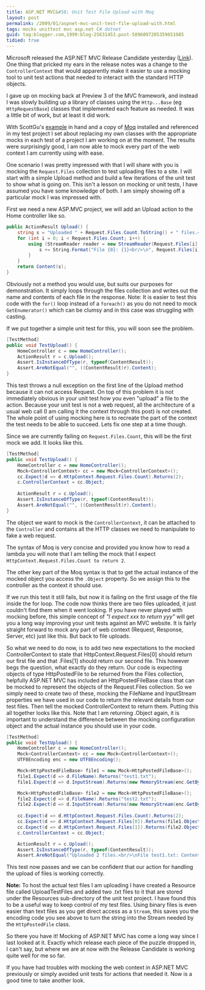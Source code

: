 ```yaml
---
title: ASP.NET MVC&#58; Unit Test File Upload with Moq
layout: post
permalink: /2009/01/aspnet-mvc-unit-test-file-upload-with.html
tags: mocks unittest mvc asp.net C# dotnet
guid: tag:blogger.com,1999:blog-25631453.post-5896097205359651985
tidied: true
---
```


Microsoft released the ASP.NET MVC Release Candidate yesterday ([Link](http://go.microsoft.com/fwlink/?LinkID=140768&clcid=0x409)). One thing that pricked my ears in the release notes was a change to the `ControllerContext` that would apparently make it easier to use a mocking tool to unit test actions that needed to interact with the standard HTTP objects.  
  
I gave up on mocking back at Preview 3 of the MVC framework, and instead I was slowly building up a library of classes using the `Http...Base` (eg `HttpRequestBase`) classes that implemented each feature as needed. It was a little bit of work, but at least it did work.  
  
With ScottGu's [example](http://weblogs.asp.net/scottgu/archive/2009/01/27/asp-net-mvc-1-0-release-candidate-now-available.aspx) in hand and a copy of [Moq](http://code.google.com/p/moq/) installed and referenced in my test project I set about replacing my own classes with the appropriate mocks in each test of a project I am working on at the moment. The results were surprisingly good, I am now able to mock every part of the web context I am currently using with ease.  
  
One scenario I was pretty impressed with that I will share with you is mocking the `Request.Files` collection to test uploading files to a site. I will start with a simple Upload method and build a few iterations of the unit test to show what is going on. This isn't a lesson on mocking or unit tests, I have assumed you have some knowledge of both. I am simply showing off a particular mock I was impressed with.  
  
First we need a new ASP.MVC project, we will add an Upload action to the Home controller like so.  

```csharp
public ActionResult Upload() {
    string s = "Uploaded " + Request.Files.Count.ToString() + " files.<br/>\n";
    for (int i = 0; i < Request.Files.Count; i++) {
        using (StreamReader reader = new StreamReader(Request.Files[i].InputStream)) {
            s += String.Format("File {0}: {1}<br/>\n", Request.Files[i].FileName, reader.ReadToEnd());
        }
    }
    return Content(s);
}
```

Obviously not a method you would use, but suits our purposes for demonstration. It simply loops through the files collection and writes out the name and contents of each file in the response. Note: It is easier to test this code with the `for()` loop instead of a `foreach()` as you do not need to mock `GetEnumerator()` which can be clumsy and in this case was struggling with casting.  

If we put together a simple unit test for this, you will soon see the problem.  


```csharp
[TestMethod]
public void TestUpload() {
    HomeController c = new HomeController();
    ActionResult r = c.Upload();
    Assert.IsInstanceOfType(r, typeof(ContentResult));
    Assert.AreNotEqual("", ((ContentResult)r).Content);                        
}
```

This test throws a null exception on the first line of the Upload method because it can not access Request. On top of this problem it is not immediately obvious in your unit test how you even "upload" a file to the action. Because your unit test is not a web request, all the architecture of a usual web call (I am calling it the context through this post) is not created. The whole point of using mocking here is to recreate the part of the context the test needs to be able to succeed. Lets fix one step at a time though.  


Since we are currently failing on `Request.Files.Count`, this will be the first mock we add. It looks like this.  

```csharp
[TestMethod]
public void TestUpload() {
    HomeController c = new HomeController();
    Mock<ControllerContext> cc = new Mock<ControllerContext>();
    cc.Expect(d => d.HttpContext.Request.Files.Count).Returns(2);
    c.ControllerContext = cc.Object;
    
    ActionResult r = c.Upload();
    Assert.IsInstanceOfType(r, typeof(ContentResult));
    Assert.AreNotEqual("", ((ContentResult)r).Content);                        
}
```

The object we want to mock is the `ControllerContext`, it can be attached to the `Controller` and contains all the HTTP classes we need to manipulate to fake a web request.

The syntax of Moq is very concise and provided you know how to read a lambda you will note that I am telling the mock that I expect `HttpContext.Request.Files.Count to return 2`.

The other key part of the Moq syntax is that to get the actual instance of the mocked object you access the `.Object` property. So we assign this to the controller as the context it should use.

If we run this test it still fails, but now it is failing on the first usage of the file inside the for loop. The code now thinks there are two files uploaded, it just couldn't find them when it went looking. If you have never played with mocking before, this simple concept of _"I expect xxx to return yyy"_ will get you a long way improving your unit tests against an MVC website. It is fairly straight forward to mock any part of web context (Request, Response, Server, etc) just like this. But back to file uploads.  

So what we need to do now, is to add two new expectations to the mocked ControllerContext to state that HttpContext.Request.Files[0] should return our first file and that .Files[1] should return our second file. This however begs the question, what exactly do they return. Our code is expecting objects of type HttpPostedFile to be returned from the Files collection, helpfully ASP.NET MVC has included an HttpPostedFileBase class that can be mocked to represent the objects of the Request.Files collection. So we simply need to create two of these, mocking the FileName and InputStream properties we have used in our code to return the relevant details from our test files. Then tell the mocked ControllerContext to return them. Putting this all together looks like this. Note that I am returning .Object again, it is important to understand the difference between the mocking configuration object and the actual instance you should use in your code.  


```csharp
[TestMethod]
public void TestUpload() {
    HomeController c = new HomeController();
    Mock<ControllerContext> cc = new Mock<ControllerContext>();
    UTF8Encoding enc = new UTF8Encoding();

    Mock<HttpPostedFileBase> file1 = new Mock<HttpPostedFileBase>();
    file1.Expect(d => d.FileName).Returns("test1.txt");
    file1.Expect(d => d.InputStream).Returns(new MemoryStream(enc.GetBytes(Resources.UploadTestFiles.test1)));

    Mock<HttpPostedFileBase> file2 = new Mock<HttpPostedFileBase>();
    file2.Expect(d => d.FileName).Returns("test2.txt");
    file2.Expect(d => d.InputStream).Returns(new MemoryStream(enc.GetBytes(Resources.UploadTestFiles.test2)));
                
    cc.Expect(d => d.HttpContext.Request.Files.Count).Returns(2);
    cc.Expect(d => d.HttpContext.Request.Files[0]).Returns(file1.Object);
    cc.Expect(d => d.HttpContext.Request.Files[1]).Returns(file2.Object);
    c.ControllerContext = cc.Object;

    ActionResult r = c.Upload();
    Assert.IsInstanceOfType(r, typeof(ContentResult));
    Assert.AreNotEqual("Uploaded 2 files.<br/>\nFile test1.txt: Contents of test file 1<br/>\nFile test2.txt: Contents of test file 2<br/>", ((ContentResult)r).Content);
```


This test now passes and we can be confident that our action for handling the upload of files is working correctly.


**Note:** To host the actual test files I am uploading I have created a Resource file called UploadTestFiles and added two .txt files to it that are stored under the Resources sub-directory of the unit test project. I have found this to be a useful way to keep control of my test files. Using binary files is even easier than text files as you get direct access as a `Stream`, this saves you the encoding code you see above to turn the string into the Stream needed by the `HttpPostedFile` class.  


So there you have it! Mocking of ASP.NET MVC has come a long way since I last looked at it. Exactly which release each piece of the puzzle dropped in, I can't say, but where we are at now with the Release Candidate is working quite well for me so far.  


If you have had troubles with mocking the web context in ASP.NET MVC previously or simply avoided unit tests for actions that needed it. Now is a good time to take another look.  
  
